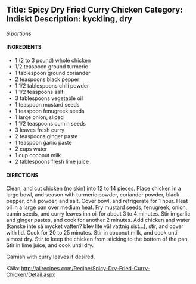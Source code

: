 Title: Spicy Dry Fried Curry Chicken
Category: Indiskt
Description: kyckling, dry
---

*6 portions*

#### INGREDIENTS

* 1 (2 to 3 pound) whole chicken
* 1/2 teaspoon ground turmeric
* 1 tablespoon ground coriander
* 2 teaspoons black pepper
* 1 1/2 tablespoons chili powder
* 1 1/2 teaspoons salt
* 3 tablespoons vegetable oil
* 1 teaspoon mustard seeds
* 1 teaspoon fenugreek seeds
* 1 large onion, sliced
* 1 1/2 teaspoons cumin seeds
* 3 leaves fresh curry
* 2 teaspoons ginger paste
* 1 teaspoon garlic paste
* 2 cups water
* 1 cup coconut milk
* 2 tablespoons fresh lime juice

#### DIRECTIONS

Clean, and cut chicken (no skin) into 12 to 14 pieces. Place chicken in a large bowl, and season with turmeric powder, coriander powder, black pepper, chili powder, and salt. Cover bowl, and refrigerate for 1 hour.
Heat oil in a large pan over medium heat. Fry mustard seeds, fenugreek, onion, cumin seeds, and curry leaves inn oil for about 3 to 4 minutes. Stir in garlic and ginger pastes, and cook for another 2 minutes. Add chicken and water (kanske inte så mycket vatten? blev lite väl vattnig sist...), stir, and cover with lid. Cook for 20 to 25 minutes.
Stir in coconut milk, and cook until almost dry. Stir to keep the chicken from sticking to the bottom of the pan. Stir in lime juice, and cook until dry.

Garnish with curry leaves if desired.

Källa: <http://allrecipes.com/Recipe/Spicy-Dry-Fried-Curry-Chicken/Detail.aspx>
